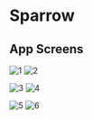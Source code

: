 # Sparrow

## App Screens

![1](./appScreenShots/1.png) ![2](./appScreenShots/2.png)

![3](./appScreenShots/3.png) ![4](./appScreenShots/4.png)

![5](./appScreenShots/5.png) ![6](./appScreenShots/6.png)
